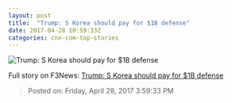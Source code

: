 ```yaml
---
layout: post
title:  "Trump: S Korea should pay for $1B defense"
date: 2017-04-28 10:59:33Z
categories: cnn-com-top-stories
---
```


![Trump: S Korea should pay for $1B defense](http://i2.cdn.turner.com/money/dam/assets/170428141552-china-us-north-south-korea-thaad-tease-780x439.jpg)




Full story on F3News: [Trump: S Korea should pay for $1B defense](http://www.f3nws.com/n/YjhNE)

> Posted on: Friday, April 28, 2017 3:59:33 PM
